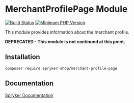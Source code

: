 # MerchantProfilePage Module
[![Build Status](https://travis-ci.org/spryker-shop/merchant-profile-page.svg)](https://travis-ci.org/spryker-shop/merchant-profile-page)
[![Minimum PHP Version](https://img.shields.io/badge/php-%3E%3D%207.2-8892BF.svg)](https://php.net/)

This module provides information about the merchant profile.

**DEPRECATED - This module is not continued at this point.**

## Installation

```
composer require spryker-shop/merchant-profile-page
```

## Documentation

[Spryker Documentation](https://academy.spryker.com/developing_with_spryker/module_guide/modules.html)
